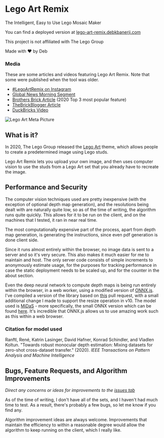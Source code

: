 # Lego Art Remix
The Intelligent, Easy to Use Lego Mosaic Maker

You can find a deployed version at [lego-art-remix.debkbanerji.com](https://lego-art-remix.debkbanerji.com/)

This project is not affiliated with The Lego Group

Made with ♥ by Deb

### Media

These are some articles and videos featuring Lego Art Remix. Note that some were published when the tool was older.

 - [#LegoArtRemix on Instagram](https://www.instagram.com/explore/tags/legoartremix/)
 - [Global News Morning Segment](https://globalnews.ca/video/7439079/you-can-store-your-medical-records-on-this-app)
 - [Brothers Brick Article](https://www.brothers-brick.com/2020/08/27/create-your-own-mosaic-masterpiece-with-lego-art-remix-review-interview/) (2020 Top 3 most popular feature)
 - [TheBrickBlogger Article](http://thebrickblogger.com/2020/12/building-custom-lego-mosaics-with-lego-art-sets/)
 - [DuckBricks Video](https://www.youtube.com/watch?v=RY4OJnD99VQ)


![Lego Art Meta Picture](https://raw.githubusercontent.com/debkbanerji/lego-art-remix/master/app/favicon.png)

## What is it?
In 2020, The Lego Group released the [Lego Art](https://www.lego.com/en-us/campaigns/art) theme, which allows people to create a predetermined image using Lego studs.

Lego Art Remix lets you upload your own image, and then uses computer vision to use the studs from a Lego Art set that you already have to recreate the image.

## Performance and Security
The computer vision techniques used are pretty inexpensive (with the exception of optional depth map generation), and the resolutions being dealt with are naturally quite low, so as of the time of writing, the algorithm runs quite quickly. This allows for it to be run on the client, and on the machines that I tested, it ran in near real time.

The most computationally expensive part of the process, apart from depth map generation, is generating the instructions, since even pdf generation is done client side.

Since it runs almost entirely within the browser, no image data is sent to a server and so it's very secure. This also makes it much easier for me to maintain and host. The only server code consists of simple increments to anonymously estimate usage, for the purposes for tracking performance in case the static deployment needs to be scaled up, and for the counter in the about section.

Even the deep neural network to compute depth maps is being run entirely within the browser, in a web worker, using a modified version of [ONNX.js](https://github.com/microsoft/onnxjs). I've compiled a version of the library based on [this](https://github.com/microsoft/onnxjs/pull/228) pull request, with a small additional change I made to support the resize operation in v10. The model used is [MiDaS](https://github.com/intel-isl/MiDaS) - more specifically, the small ONNX version which can be found [here](https://github.com/intel-isl/MiDaS/releases/tag/v2_1). It's incredible that ONNX.js allows us to use amazing work such as this within a web browser.

### Citation for model used

Ranftl, René, Katrin Lasinger, David Hafner, Konrad Schindler, and Vladlen Koltun. "Towards robust monocular depth estimation: Mixing datasets for zero-shot cross-dataset transfer." (2020). *IEEE Transactions on Pattern Analysis and Machine Intelligence*

## Bugs, Feature Requests, and Algorithm Improvements
*Direct any concerns or ideas for improvements to the [issues tab](https://github.com/debkbanerji/lego-art-remix/issues)*

As of the time of writing, I don't have all of the sets, and I haven't had much time to test. As a result, there's probably a few bugs, so let me know if you find any.

Algorithm improvement ideas are always welcome. Improvements that maintain the efficiency to within a reasonable degree would allow the algorithm to keep running on the client, which I really like.
